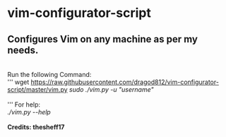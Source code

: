 # vim-configurator-script
## Configures Vim on any machine as per my needs.
<br>Run the following Command: <br>
'''
wget https://raw.githubusercontent.com/dragod812/vim-configurator-script/master/vim.py
*sudo ./vim.py -u "username"*<br><br>
'''
For help: <br>
*./vim.py --help*<br><br>
 **Credits: thesheff17**
